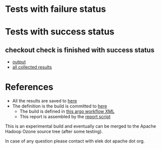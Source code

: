 # Tests with failure status


# Tests with success status

## checkout check is finished with success status

   * [output](https://raw.githubusercontent.com/elek/ozone-ci/master/pr/pr-hdds-2122-p6898/checkout/output.log)
   * [all collected results](https://github.com/elek/ozone-ci/tree/master/pr/pr-hdds-2122-p6898/checkout)




# References

 * All the results are saved to [here](https://github.com/elek/ozone-ci/tree/master/pr/pr-hdds-2122-p6898/)
 * The definition is the build is committed to [here](https://github.com/elek/argo-ozone)
    * The build is defined in [this argo workflow XML](https://github.com/elek/argo-ozone/blob/master/ozone-build.yaml)
    * This report is assembled by the [report script](https://github.com/elek/argo-ozone/blob/master/scripts/report.sh)

This is an experimental build and eventually can be merged to the Apache Hadoop Ozone source tree (after some testing).

In case of any question please contact with elek dot apache dot org.
